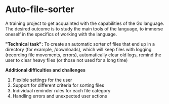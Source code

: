# Auto-file-sorter
A training project to get acquainted with the capabilities of the Go language.  The desired outcome is to study the main tools of the language, to immerse oneself in the specifics of working with the language.  

**"Technical task":**
To create an automatic sorter of files that end up in a directory (for example, /downloads), which will keep files with logging (recording file movements, errors), automatically clear old logs, remind the user to clear heavy files (or those not used for a long time)

**Additional difficulties and challenges**
1) Flexible settings for the user
2) Support for different criteria for sorting files
3) Individual reminder rules for each file category
4) Handling errors and unexpected user actions



